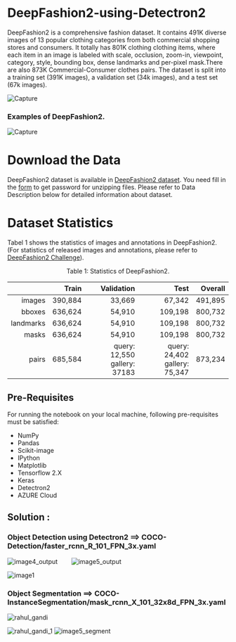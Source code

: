 # DeepFashion2-using-Detectron2
DeepFashion2 is a comprehensive fashion dataset. It contains 491K diverse images of 13 popular clothing categories from both commercial shopping stores and consumers. It totally has 801K clothing clothing items, where each item in an image is labeled with scale, occlusion, zoom-in, viewpoint, category, style, bounding box, dense landmarks and per-pixel mask.There are also 873K Commercial-Consumer clothes pairs. The dataset is split into a training set (391K images), a validation set (34k images), and a test set (67k images).

![Capture](https://user-images.githubusercontent.com/61115039/167393810-03e0a52c-0c22-4599-9648-f0cf043bea15.PNG)

### Examples of DeepFashion2.


![Capture](https://user-images.githubusercontent.com/61115039/167394152-a405d12a-4482-4b87-bc53-d66d0cbaf7ea.PNG)


# Download the Data
DeepFashion2 dataset is available in [DeepFashion2 dataset](https://drive.google.com/drive/folders/125F48fsMBz2EF0Cpqk6aaHet5VH399Ok?usp=sharing). You need fill in the [form](https://docs.google.com/forms/d/e/1FAIpQLSeIoGaFfCQILrtIZPykkr8q_h9qQ5BoTYbjvf95aXbid0v2Bw/viewform?usp=sf_link) to get password for unzipping files. Please refer to Data Description below for detailed information about dataset.


# Dataset Statistics
Tabel 1 shows the statistics of images and annotations in DeepFashion2. (For statistics of released images and annotations, please refer to [DeepFashion2 Challenge](https://sites.google.com/view/cvcreative/deepfashion2?authuser=0)).

<p align='center'>Table 1: Statistics of DeepFashion2.</p>

| | Train | Validation | Test | Overall |  
|---:|---:|---:|---:|---:|
|images|390,884|33,669|67,342|491,895|
|bboxes|636,624|54,910|109,198|800,732|
|landmarks|636,624|54,910|109,198|800,732|
|masks|636,624|54,910|109,198|800,732|
|pairs|685,584|query: 12,550<br/>gallery: 37183|query: 24,402<br/>gallery: 75,347|873,234|


## Pre-Requisites
For running the notebook on your local machine, following pre-requisites must be satisfied:
- NumPy
- Pandas
- Scikit-image
- IPython
- Matplotlib
- Tensorflow 2.X
- Keras
- Detectron2
- AZURE Cloud

## Solution :

### Object Detection using Detectron2 ==> COCO-Detection/faster_rcnn_R_101_FPN_3x.yaml
![image4_output](https://user-images.githubusercontent.com/61115039/167395949-348225cb-9167-450a-82b8-e5b86435b019.png)  &nbsp;&nbsp;&nbsp;&nbsp;&nbsp;&nbsp;   ![image5_output](https://user-images.githubusercontent.com/61115039/167395971-73f2002f-c81b-49f6-8049-40b68b1cac81.png)

![image1](https://user-images.githubusercontent.com/61115039/167395434-ac626b8c-f744-454e-a5c7-224c59e99d5b.PNG)

### Object Segmentation ==> COCO-InstanceSegmentation/mask_rcnn_X_101_32x8d_FPN_3x.yaml
![rahul_gandi](https://user-images.githubusercontent.com/61115039/167396492-1ba91156-5437-4c9d-8335-de9ebf095c0a.png)

![rahul_gandi_1](https://user-images.githubusercontent.com/61115039/167396513-91351882-f4bc-49b6-a00a-5458a13ef16a.png)
![image5_segment](https://user-images.githubusercontent.com/61115039/167396531-16136ea0-1524-4ac4-8938-eae2a226c350.PNG)
